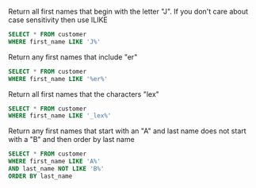 
Return all first names that begin with the letter "J". If you don't care about case sensitivity then use ILIKE

```sql
SELECT * FROM customer
WHERE first_name LIKE 'J%'
```

Return any first names that include "er"

```sql
SELECT * FROM customer
WHERE first_name LIKE '%er%'
```

Return all first names that the characters "lex"

```sql
SELECT * FROM customer
WHERE first_name LIKE '_lex%'
```


Return any first names that start with an "A" and last name does not start with a "B" and then order by last name

```sql
SELECT * FROM customer
WHERE first_name LIKE 'A%' 
AND last_name NOT LIKE 'B%'
ORDER BY last_name
```
